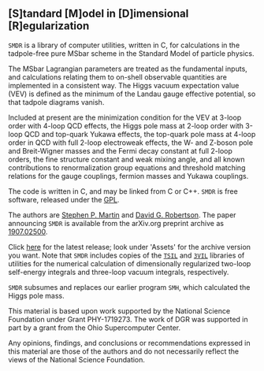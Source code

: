 ## [S]tandard [M]odel in [D]imensional [R]egularization

`SMDR` is a library of computer utilities, written in C, for calculations in the tadpole-free pure MSbar scheme in the Standard Model of particle physics.

The MSbar Lagrangian parameters are treated as the fundamental inputs, and calculations relating them to on-shell observable quantities are implemented in a consistent way. The Higgs vacuum expectation value (VEV) is defined as the minimum of the Landau gauge effective potential, so that tadpole diagrams vanish.

Included at present are the minimization condition for the VEV at 3-loop order with 4-loop QCD effects, the Higgs pole mass at 2-loop order with 3-loop QCD and top-quark Yukawa effects, the top-quark pole mass at 4-loop order in QCD with full 2-loop electroweak effects, the W- and Z-boson pole and Breit-Wigner masses and the Fermi decay constant at full 2-loop orders, the fine structure constant and weak mixing angle, and all known contributions to renormalization group equations and threshold matching relations for the gauge couplings, fermion masses and Yukawa couplings.

The code is written in C, and may be linked from C or C++. `SMDR` is free software, released under the [GPL](http://www.gnu.org/licenses/gpl-3.0.html).

The authors are [Stephen P. Martin](https://www.niu.edu/spmartin) and [David G. Robertson](http://faculty.otterbein.edu/drobertson). The paper announcing `SMDR` is available from the arXiv.org preprint archive as [1907.02500](https://arxiv.org/abs/1907.02500).

Click [here](https://github.com/davidgrobertson/SMDR/releases/tag/v1.1) for the latest release; look under 'Assets' for the archive version you want. Note that `SMDR` includes copies of the [`TSIL`](https://davidgrobertson.github.io/TSIL) and [`3VIL`](https://davidgrobertson.github.io/3VIL) libraries of utilities for the numerical calculation of dimensionally regularized two-loop self-energy integrals and three-loop vacuum integrals, respectively.

`SMDR` subsumes and replaces our earlier program `SMH`, which calculated the Higgs pole mass.

This material is based upon work supported by the National Science Foundation under Grant PHY-1719273. The work of DGR was supported in part by a grant from the Ohio Supercomputer Center.

Any opinions, findings, and conclusions or recommendations expressed in this material are those of the authors and do not necessarily reflect the views of the National Science Foundation. 
